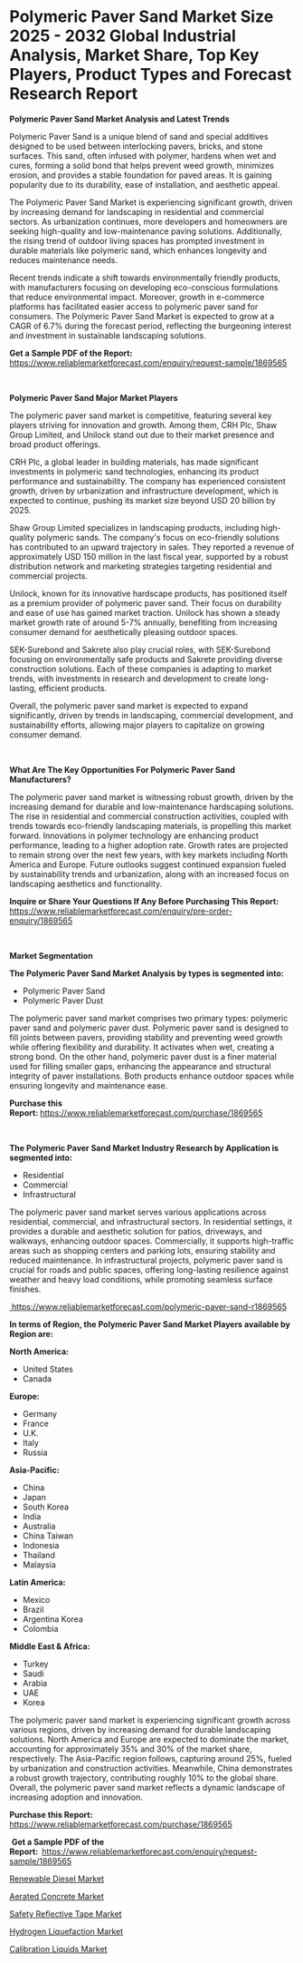 <p><h1>Polymeric Paver Sand Market Size 2025 - 2032 Global Industrial Analysis, Market Share, Top Key Players, Product Types and Forecast Research Report</h1></p><p><strong>Polymeric Paver Sand Market Analysis and Latest Trends</strong></p>
<p><p>Polymeric Paver Sand is a unique blend of sand and special additives designed to be used between interlocking pavers, bricks, and stone surfaces. This sand, often infused with polymer, hardens when wet and cures, forming a solid bond that helps prevent weed growth, minimizes erosion, and provides a stable foundation for paved areas. It is gaining popularity due to its durability, ease of installation, and aesthetic appeal.</p><p>The Polymeric Paver Sand Market is experiencing significant growth, driven by increasing demand for landscaping in residential and commercial sectors. As urbanization continues, more developers and homeowners are seeking high-quality and low-maintenance paving solutions. Additionally, the rising trend of outdoor living spaces has prompted investment in durable materials like polymeric sand, which enhances longevity and reduces maintenance needs.</p><p>Recent trends indicate a shift towards environmentally friendly products, with manufacturers focusing on developing eco-conscious formulations that reduce environmental impact. Moreover, growth in e-commerce platforms has facilitated easier access to polymeric paver sand for consumers. The Polymeric Paver Sand Market is expected to grow at a CAGR of 6.7% during the forecast period, reflecting the burgeoning interest and investment in sustainable landscaping solutions.</p></p>
<p><strong>Get a Sample PDF of the Report:&nbsp;</strong> <a href="https://www.reliablemarketforecast.com/enquiry/request-sample/1869565?utm_campaign=950&utm_medium=2&utm_source=Github&utm_content=ia&utm_term=30012025&utm_id=polymeric-paver-sand">https://www.reliablemarketforecast.com/enquiry/request-sample/1869565</a></p>
<p>&nbsp;</p>
<p><strong>Polymeric Paver Sand Major Market Players</strong></p>
<p><p>The polymeric paver sand market is competitive, featuring several key players striving for innovation and growth. Among them, CRH Plc, Shaw Group Limited, and Unilock stand out due to their market presence and broad product offerings. </p><p>CRH Plc, a global leader in building materials, has made significant investments in polymeric sand technologies, enhancing its product performance and sustainability. The company has experienced consistent growth, driven by urbanization and infrastructure development, which is expected to continue, pushing its market size beyond USD 20 billion by 2025.</p><p>Shaw Group Limited specializes in landscaping products, including high-quality polymeric sands. The company's focus on eco-friendly solutions has contributed to an upward trajectory in sales. They reported a revenue of approximately USD 150 million in the last fiscal year, supported by a robust distribution network and marketing strategies targeting residential and commercial projects.</p><p>Unilock, known for its innovative hardscape products, has positioned itself as a premium provider of polymeric paver sand. Their focus on durability and ease of use has gained market traction. Unilock has shown a steady market growth rate of around 5-7% annually, benefiting from increasing consumer demand for aesthetically pleasing outdoor spaces.</p><p>SEK-Surebond and Sakrete also play crucial roles, with SEK-Surebond focusing on environmentally safe products and Sakrete providing diverse construction solutions. Each of these companies is adapting to market trends, with investments in research and development to create long-lasting, efficient products.</p><p>Overall, the polymeric paver sand market is expected to expand significantly, driven by trends in landscaping, commercial development, and sustainability efforts, allowing major players to capitalize on growing consumer demand.</p></p>
<p>&nbsp;</p>
<p><strong>What Are The Key Opportunities For Polymeric Paver Sand Manufacturers?</strong></p>
<p><p>The polymeric paver sand market is witnessing robust growth, driven by the increasing demand for durable and low-maintenance hardscaping solutions. The rise in residential and commercial construction activities, coupled with trends towards eco-friendly landscaping materials, is propelling this market forward. Innovations in polymer technology are enhancing product performance, leading to a higher adoption rate. Growth rates are projected to remain strong over the next few years, with key markets including North America and Europe. Future outlooks suggest continued expansion fueled by sustainability trends and urbanization, along with an increased focus on landscaping aesthetics and functionality.</p></p>
<p><strong>Inquire or Share Your Questions If Any Before Purchasing This Report:</strong> <a href="https://www.reliablemarketforecast.com/enquiry/pre-order-enquiry/1869565?utm_campaign=950&utm_medium=2&utm_source=Github&utm_content=ia&utm_term=30012025&utm_id=polymeric-paver-sand">https://www.reliablemarketforecast.com/enquiry/pre-order-enquiry/1869565</a></p>
<p>&nbsp;</p>
<p><strong>Market Segmentation</strong></p>
<p><strong>The Polymeric Paver Sand Market Analysis by types is segmented into:</strong></p>
<p><ul><li>Polymeric Paver Sand</li><li>Polymeric Paver Dust</li></ul></p>
<p><p>The polymeric paver sand market comprises two primary types: polymeric paver sand and polymeric paver dust. Polymeric paver sand is designed to fill joints between pavers, providing stability and preventing weed growth while offering flexibility and durability. It activates when wet, creating a strong bond. On the other hand, polymeric paver dust is a finer material used for filling smaller gaps, enhancing the appearance and structural integrity of paver installations. Both products enhance outdoor spaces while ensuring longevity and maintenance ease.</p></p>
<p><strong>Purchase this Report:&nbsp;</strong><a href="https://www.reliablemarketforecast.com/purchase/1869565?utm_campaign=950&utm_medium=2&utm_source=Github&utm_content=ia&utm_term=30012025&utm_id=polymeric-paver-sand">https://www.reliablemarketforecast.com/purchase/1869565</a></p>
<p>&nbsp;</p>
<p><strong>The Polymeric Paver Sand Market Industry Research by Application is segmented into:</strong></p>
<p><ul><li>Residential</li><li>Commercial</li><li>Infrastructural</li></ul></p>
<p><p>The polymeric paver sand market serves various applications across residential, commercial, and infrastructural sectors. In residential settings, it provides a durable and aesthetic solution for patios, driveways, and walkways, enhancing outdoor spaces. Commercially, it supports high-traffic areas such as shopping centers and parking lots, ensuring stability and reduced maintenance. In infrastructural projects, polymeric paver sand is crucial for roads and public spaces, offering long-lasting resilience against weather and heavy load conditions, while promoting seamless surface finishes.</p></p>
<p><a href="https://www.reliablemarketforecast.com/polymeric-paver-sand-r1869565?utm_campaign=950&utm_medium=2&utm_source=Github&utm_content=ia&utm_term=30012025&utm_id=polymeric-paver-sand">&nbsp;https://www.reliablemarketforecast.com/polymeric-paver-sand-r1869565</a></p>
<p><strong>In terms of Region, the Polymeric Paver Sand Market Players available by Region are:</strong></p>
<p>
    <p> <strong> North America: </strong>
        <ul>
            <li>United States</li>
            <li>Canada</li>
        </ul>
        </p> 
    <p> <strong> Europe: </strong>
        <ul>
            <li>Germany</li>
            <li>France</li>
            <li>U.K.</li>
            <li>Italy</li>
            <li>Russia</li>
        </ul>
        </p> 
    <p> <strong> Asia-Pacific: </strong>
        <ul>
            <li>China</li>
            <li>Japan</li>
            <li>South Korea</li>
            <li>India</li>
            <li>Australia</li>
            <li>China Taiwan</li>
            <li>Indonesia</li>
            <li>Thailand</li>
            <li>Malaysia</li>
        </ul>
        </p> 
    <p> <strong> Latin America: </strong>
        <ul>
            <li>Mexico</li>
            <li>Brazil</li>
            <li>Argentina Korea</li>
            <li>Colombia</li>
        </ul>
        </p> 
    <p> <strong> Middle East & Africa: </strong>
        <ul>
            <li>Turkey</li>
            <li>Saudi</li>
            <li>Arabia</li>
            <li>UAE</li>
            <li>Korea</li>
        </ul>
    </p>
    </p>
<p><p>The polymeric paver sand market is experiencing significant growth across various regions, driven by increasing demand for durable landscaping solutions. North America and Europe are expected to dominate the market, accounting for approximately 35% and 30% of the market share, respectively. The Asia-Pacific region follows, capturing around 25%, fueled by urbanization and construction activities. Meanwhile, China demonstrates a robust growth trajectory, contributing roughly 10% to the global share. Overall, the polymeric paver sand market reflects a dynamic landscape of increasing adoption and innovation.</p></p>
<p><strong>Purchase this Report: </strong><a href="https://www.reliablemarketforecast.com/purchase/1869565?utm_campaign=950&utm_medium=2&utm_source=Github&utm_content=ia&utm_term=30012025&utm_id=polymeric-paver-sand">https://www.reliablemarketforecast.com/purchase/1869565</a></p>
<p>&nbsp;<strong>Get a Sample PDF of the Report:&nbsp;&nbsp;</strong><a href="https://www.reliablemarketforecast.com/enquiry/request-sample/1869565?utm_campaign=950&utm_medium=2&utm_source=Github&utm_content=ia&utm_term=30012025&utm_id=polymeric-paver-sand">https://www.reliablemarketforecast.com/enquiry/request-sample/1869565</a></p>
<p><strong></strong></p>
<p><p><a href="https://github.com/soufframalvina2001/Market-Research-Report-List-1/blob/main/renewable-diesel-market.md?utm_campaign=950&utm_medium=2&utm_source=Github&utm_content=ia&utm_term=30012025&utm_id=polymeric-paver-sand">Renewable Diesel Market</a></p><p><a href="https://github.com/mezokathleen834/Market-Research-Report-List-1/blob/main/aerated-concrete-market.md?utm_campaign=950&utm_medium=2&utm_source=Github&utm_content=ia&utm_term=30012025&utm_id=polymeric-paver-sand">Aerated Concrete Market</a></p><p><a href="https://github.com/LilianFaulkner65/Market-Research-Report-List-1/blob/main/safety-reflective-tape-market.md?utm_campaign=950&utm_medium=2&utm_source=Github&utm_content=ia&utm_term=30012025&utm_id=polymeric-paver-sand">Safety Reflective Tape Market</a></p><p><a href="https://github.com/lehumiston1971679/Market-Research-Report-List-1/blob/main/hydrogen-liquefaction-market.md?utm_campaign=950&utm_medium=2&utm_source=Github&utm_content=ia&utm_term=30012025&utm_id=polymeric-paver-sand">Hydrogen Liquefaction Market</a></p><p><a href="https://github.com/rileymgdorcas/Market-Research-Report-List-1/blob/main/calibration-liquids-market.md?utm_campaign=950&utm_medium=2&utm_source=Github&utm_content=ia&utm_term=30012025&utm_id=polymeric-paver-sand">Calibration Liquids Market</a></p></p>